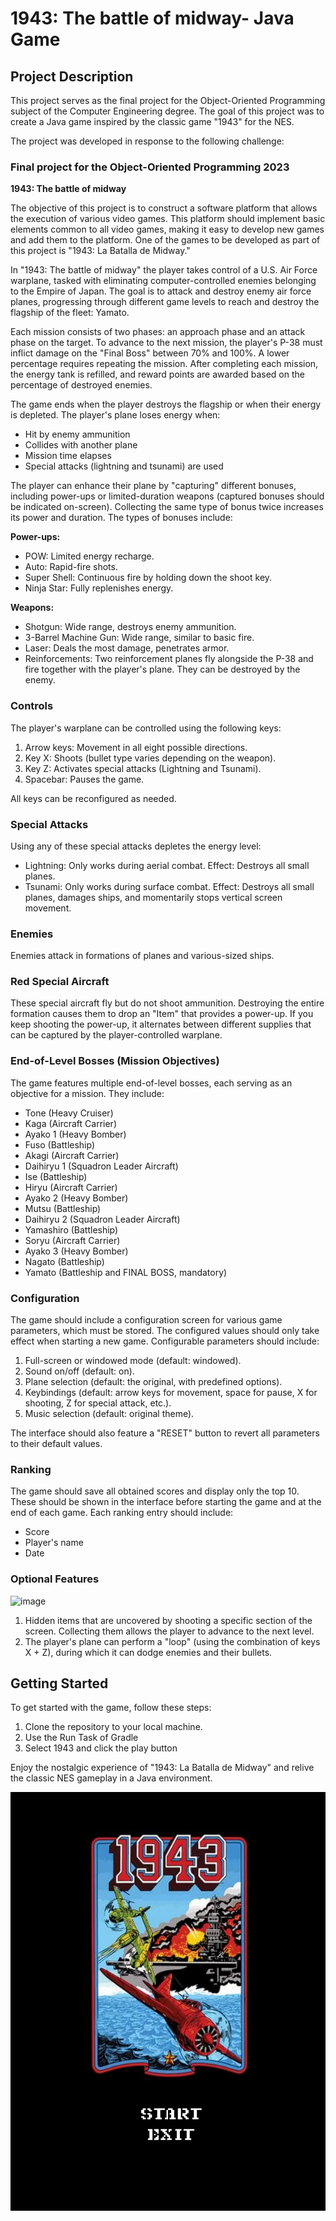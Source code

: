 # 1943: The battle of midway- Java Game

## Project Description

This project serves as the final project for the Object-Oriented Programming subject of the Computer Engineering degree. The goal of this project was to create a Java game inspired by the classic game "1943" for the NES.

The project was developed in response to the following challenge:

### Final project for the Object-Oriented Programming 2023
**1943: The battle of midway**

The objective of this project is to construct a software platform that allows the execution of various video games. This platform should implement basic elements common to all video games, making it easy to develop new games and add them to the platform. One of the games to be developed as part of this project is "1943: La Batalla de Midway."

In "1943: The battle of midway" the player takes control of a U.S. Air Force warplane, tasked with eliminating computer-controlled enemies belonging to the Empire of Japan. The goal is to attack and destroy enemy air force planes, progressing through different game levels to reach and destroy the flagship of the fleet: Yamato.

Each mission consists of two phases: an approach phase and an attack phase on the target. To advance to the next mission, the player's P-38 must inflict damage on the "Final Boss" between 70% and 100%. A lower percentage requires repeating the mission. After completing each mission, the energy tank is refilled, and reward points are awarded based on the percentage of destroyed enemies.

The game ends when the player destroys the flagship or when their energy is depleted. The player's plane loses energy when:
- Hit by enemy ammunition
- Collides with another plane
- Mission time elapses
- Special attacks (lightning and tsunami) are used

The player can enhance their plane by "capturing" different bonuses, including power-ups or limited-duration weapons (captured bonuses should be indicated on-screen). Collecting the same type of bonus twice increases its power and duration. The types of bonuses include:

**Power-ups:**
- POW: Limited energy recharge.
- Auto: Rapid-fire shots.
- Super Shell: Continuous fire by holding down the shoot key.
- Ninja Star: Fully replenishes energy.

**Weapons:**
- Shotgun: Wide range, destroys enemy ammunition.
- 3-Barrel Machine Gun: Wide range, similar to basic fire.
- Laser: Deals the most damage, penetrates armor.
- Reinforcements: Two reinforcement planes fly alongside the P-38 and fire together with the player's plane. They can be destroyed by the enemy.

### Controls

The player's warplane can be controlled using the following keys:
1. Arrow keys: Movement in all eight possible directions.
2. Key X: Shoots (bullet type varies depending on the weapon).
3. Key Z: Activates special attacks (Lightning and Tsunami).
4. Spacebar: Pauses the game.
   
All keys can be reconfigured as needed.

### Special Attacks

Using any of these special attacks depletes the energy level:
- Lightning: Only works during aerial combat. Effect: Destroys all small planes.
- Tsunami: Only works during surface combat. Effect: Destroys all small planes, damages ships, and momentarily stops vertical screen movement.

### Enemies

Enemies attack in formations of planes and various-sized ships.

### Red Special Aircraft

These special aircraft fly but do not shoot ammunition. Destroying the entire formation causes them to drop an "Item" that provides a power-up. If you keep shooting the power-up, it alternates between different supplies that can be captured by the player-controlled warplane.

### End-of-Level Bosses (Mission Objectives)

The game features multiple end-of-level bosses, each serving as an objective for a mission. They include:
- Tone (Heavy Cruiser)
- Kaga (Aircraft Carrier)
- Ayako 1 (Heavy Bomber)
- Fuso (Battleship)
- Akagi (Aircraft Carrier)
- Daihiryu 1 (Squadron Leader Aircraft)
- Ise (Battleship)
- Hiryu (Aircraft Carrier)
- Ayako 2 (Heavy Bomber)
- Mutsu (Battleship)
- Daihiryu 2 (Squadron Leader Aircraft)
- Yamashiro (Battleship)
- Soryu (Aircraft Carrier)
- Ayako 3 (Heavy Bomber)
- Nagato (Battleship)
- Yamato (Battleship and FINAL BOSS, mandatory)

### Configuration

The game should include a configuration screen for various game parameters, which must be stored. The configured values should only take effect when starting a new game. Configurable parameters should include:
1. Full-screen or windowed mode (default: windowed).
2. Sound on/off (default: on).
3. Plane selection (default: the original, with predefined options).
4. Keybindings (default: arrow keys for movement, space for pause, X for shooting, Z for special attack, etc.).
5. Music selection (default: original theme).

The interface should also feature a "RESET" button to revert all parameters to their default values.

### Ranking

The game should save all obtained scores and display only the top 10. These should be shown in the interface before starting the game and at the end of each game. Each ranking entry should include:
- Score
- Player's name
- Date

### Optional Features
![image](https://github.com/Alanmdza/1943_The_Battle_of_Midway-Java/assets/126357766/57d014c8-034e-4e54-8335-1f6ed76cb5ec)

1. Hidden items that are uncovered by shooting a specific section of the screen. Collecting them allows the player to advance to the next level.
2. The player's plane can perform a "loop" (using the combination of keys X + Z), during which it can dodge enemies and their bullets.

## Getting Started

To get started with the game, follow these steps:

1. Clone the repository to your local machine.
2. Use the Run Task of Gradle
3. Select 1943 and click the play button

Enjoy the nostalgic experience of "1943: La Batalla de Midway" and relive the classic NES gameplay in a Java environment.

![nivel0](https://github.com/Alanmdza/1943_The_Battle_of_Midway-Java/blob/main/src/main/resources/images/1984/Nivel0.png)


